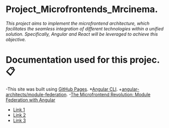 # Project_Microfrontends_Mrcinema. #

_This project aims to implement the microfrontend architecture, which facilitates the seamless integration of different technologies within a unified solution. Specifically, Angular and React will be leveraged to achieve this objective._

# Documentation used for this projec. 📋 #

-This site was built using [GitHub Pages](https://pages.github.com/).
*[Angular CLI](https://angular.io/cli).
+[angular-architects/module-federation](https://www.npmjs.com/package/@angular-architects/module-federation).
-[The Microfrontend Revolution: Module Federation with Angular](https://www-angulararchitects-io.translate.goog/aktuelles/the-microfrontend-revolution-part-2-module-federation-with-angular/?_x_tr_sl=auto&_x_tr_tl=en&_x_tr_hl=es-419)
- [Link 1](https://example.com/link1)
- [Link 2](https://example.com/link2)
- [Link 3](https://example.com/link3)


